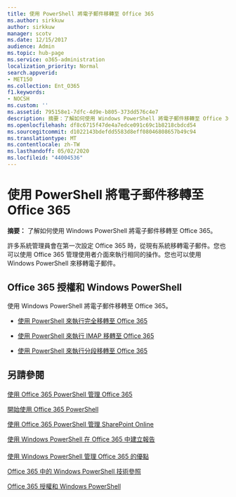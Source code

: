 ```yaml
---
title: 使用 PowerShell 將電子郵件移轉至 Office 365
ms.author: sirkkuw
author: sirkkuw
manager: scotv
ms.date: 12/15/2017
audience: Admin
ms.topic: hub-page
ms.service: o365-administration
localization_priority: Normal
search.appverid:
- MET150
ms.collection: Ent_O365
f1.keywords:
- NOCSH
ms.custom: ''
ms.assetid: 795158e1-7dfc-4d9e-b805-373dd576c4e7
description: 摘要：了解如何使用 Windows PowerShell 將電子郵件移轉至 Office 365。
ms.openlocfilehash: df8c6715f47de4a7edce091c69c1b8218cbdcd54
ms.sourcegitcommit: d1022143bdefdd5583d8eff08046808657b49c94
ms.translationtype: MT
ms.contentlocale: zh-TW
ms.lasthandoff: 05/02/2020
ms.locfileid: "44004536"
---
```

# <a name="use-powershell-for-email-migration-to-office-365"></a>使用 PowerShell 將電子郵件移轉至 Office 365

 **摘要：** 了解如何使用 Windows PowerShell 將電子郵件移轉至 Office 365。
  
許多系統管理員會在第一次設定 Office 365 時，從現有系統移轉電子郵件。您也可以使用 Office 365 管理使用者介面來執行相同的操作。您也可以使用 Windows PowerShell 來移轉電子郵件。
  
## <a name="office-365-licensing-and-windows-powershell"></a>Office 365 授權和 Windows PowerShell

使用 Windows PowerShell 將電子郵件移轉至 Office 365。 
  
- [使用 PowerShell 來執行完全移轉至 Office 365](use-powershell-to-perform-a-cutover-migration-to-office-365.md)
    
- [使用 PowerShell 來執行 IMAP 移轉至 Office 365](use-powershell-to-perform-an-imap-migration-to-office-365.md)
    
- [使用 PowerShell 來執行分段移轉至 Office 365](use-powershell-to-perform-a-staged-migration-to-office-365.md)
    
## <a name="see-also"></a>另請參閱

#### 

[使用 Office 365 PowerShell 管理 Office 365](manage-office-365-with-office-365-powershell.md)
  
[開始使用 Office 365 PowerShell](getting-started-with-office-365-powershell.md)
  
[使用 Office 365 PowerShell 管理 SharePoint Online](manage-sharepoint-online-with-office-365-powershell.md)
  
[使用 Windows PowerShell 在 Office 365 中建立報告](use-windows-powershell-to-create-reports-in-office-365.md)
#### 

[使用 Windows PowerShell 管理 Office 365 的優點](https://technet.microsoft.com/library/15144a50-453e-4cd5-befd-bc6736697967.aspx)
  
[Office 365 中的 Windows PowerShell 技術參照](https://technet.microsoft.com/library/10d5c66a-7579-4319-aaa5-7a5e21d49cea.aspx)
  
[Office 365 授權和 Windows PowerShell](https://technet.microsoft.com/library/6ca0e430-f7ba-4184-becf-14c6c5c8dde5.aspx)

